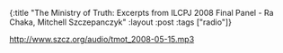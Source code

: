 {:title "The Ministry of Truth: Excerpts from ILCPJ 2008 Final Panel - Ra Chaka, Mitchell Szczepanczyk"
:layout :post
:tags  ["radio"]}

<http://www.szcz.org/audio/tmot_2008-05-15.mp3>

